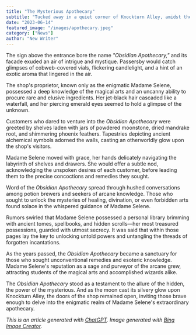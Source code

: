 ```yaml
---
title: "The Mysterious Apothecary"
subtitle: "Tucked away in a quiet corner of Knockturn Alley, amidst the shadows and whispers, stood a shop that held the secrets of forgotten potions and arcane ingredients."
date: "2023-06-14"
featured_image: "/images/apothecary.jpeg"
category: ["News"]
author: "New Writer"
---
```


The sign above the entrance bore the name _"Obsidian Apothecary,"_ and its facade exuded an air of intrigue and mystique. Passersby would catch glimpses of cobweb-covered vials, flickering candlelight, and a hint of an exotic aroma that lingered in the air.

The shop's proprietor, known only as the enigmatic Madame Selene, possessed a deep knowledge of the magical arts and an uncanny ability to procure rare and elusive ingredients. Her jet-black hair cascaded like a waterfall, and her piercing emerald eyes seemed to hold a glimpse of the unknown.

Customers who dared to venture into the _Obsidian Apothecary_ were greeted by shelves laden with jars of powdered moonstone, dried mandrake root, and shimmering phoenix feathers. Tapestries depicting ancient alchemical symbols adorned the walls, casting an otherworldly glow upon the shop's visitors.

Madame Selene moved with grace, her hands delicately navigating the labyrinth of shelves and drawers. She would offer a subtle nod, acknowledging the unspoken desires of each customer, before leading them to the precise concoctions and remedies they sought.

Word of the _Obsidian Apothecary_ spread through hushed conversations among potion brewers and seekers of arcane knowledge. Those who sought to unlock the mysteries of healing, divination, or even forbidden arts found solace in the whispered guidance of Madame Selene.

Rumors swirled that Madame Selene possessed a personal library brimming with ancient tomes, spellbooks, and hidden scrolls—her most treasured possessions, guarded with utmost secrecy. It was said that within those pages lay the key to unlocking untold powers and untangling the threads of forgotten incantations.

As the years passed, the _Obsidian Apothecary_ became a sanctuary for those who sought unconventional remedies and esoteric knowledge. Madame Selene's reputation as a sage and purveyor of the arcane grew, attracting students of the magical arts and accomplished wizards alike.

The _Obsidian Apothecary_ stood as a testament to the allure of the hidden, the power of the mysterious. And as the moon cast its silvery glow upon Knockturn Alley, the doors of the shop remained open, inviting those brave enough to delve into the enigmatic realm of Madame Selene's extraordinary apothecary.

_This is an article generated with [ChatGPT](https://chat.openai.com/). Image generated with [Bing Image Creator](https://www.bing.com/create)._
